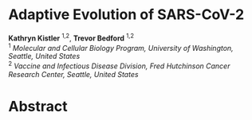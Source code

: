 # Adaptive Evolution of SARS-CoV-2
**Kathryn Kistler** <sup>1,2</sup>, **Trevor Bedford** <sup>1,2</sup>  
<sup>1</sup> *Molecular and Cellular Biology Program, University of Washington, Seattle, United States*  
<sup>2</sup> *Vaccine and Infectious Disease Division, Fred Hutchinson Cancer Research Center, Seattle, United States*

# Abstract
